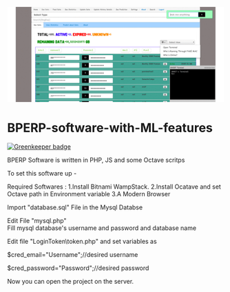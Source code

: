 ![Alt Text](https://raw.githubusercontent.com/sainihitesh/BPERP-software-with-ML-features/master/screen.gif)

# BPERP-software-with-ML-features

[![Greenkeeper badge](https://badges.greenkeeper.io/sainihitesh/BPERP-software-with-ML-features.svg)](https://greenkeeper.io/)

BPERP Software is written in PHP, JS and some Octave scritps


To set  this software up -

Required Softwares :
   1.Install Bitnami WampStack.
   2.Install Ocatave and set Octave path in Environment variable
   3.A Modern Browser

Import "database.sql" File in the Mysql Databse

Edit File "mysql.php"   
  Fill mysql database's username and password and database name


Edit file "LoginToken\token.php" and set variables as


  $cred_email="Username";//desired username
  
  
  $cred_password="Password";//desired password

  

Now you can open the project on the server.
